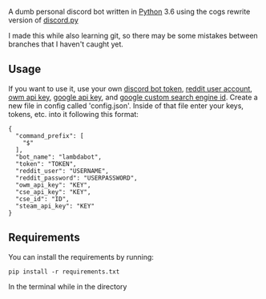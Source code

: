 A dumb personal discord bot written in [Python](https://www.python.org/) 3.6 using the cogs rewrite version of [discord.py](https://github.com/Rapptz/discord.py)

I made this while also learning git, so there may be some mistakes between branches that I haven't caught yet.

## Usage

If you want to use it, use your own [discord bot token](https://discordapp.com/developers/applications/me), [reddit user account](https://www.reddit.com/register), [owm api key](https://home.openweathermap.org/api_keys), [google api key](https://developers.google.com/api-client-library/python/guide/aaa_apikeys), and [google custom search engine id](https://support.google.com/customsearch/answer/2649143?hl=en). Create a new file in config called 'config.json'. Inside of that file enter your keys, tokens, etc. into it following this format:
```
{
  "command_prefix": [
    "$"
  ],
  "bot_name": "lambdabot",
  "token": "TOKEN",
  "reddit_user": "USERNAME",
  "reddit_password": "USERPASSWORD",
  "owm_api_key": "KEY",
  "cse_api_key": "KEY",
  "cse_id": "ID",
  "steam_api_key": "KEY"
}
```

## Requirements

You can install the requirements by running:
```
pip install -r requirements.txt
```
In the terminal while in the directory

